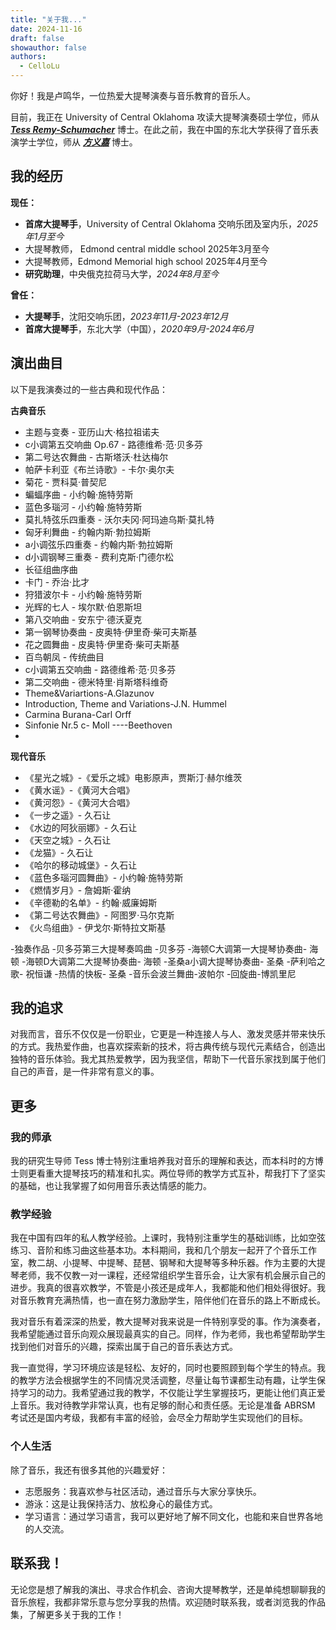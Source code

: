 ```yaml
---
title: "关于我..."
date: 2024-11-16
draft: false
showauthor: false
authors:
  - CelloLu
---
```


你好！我是卢鸣华，一位热爱大提琴演奏与音乐教育的音乐人。

目前，我正在 University of Central Oklahoma 攻读大提琴演奏硕士学位，师从 ***[Tess Remy-Schumacher](https://www3.uco.edu/centraldirectory/profiles/5999)*** 博士。在此之前，我在中国的东北大学获得了音乐表演学士学位，师从 ***[方义嘉](https://www.facebook.com/yijia.fang.7)*** 博士。

## 我的经历

**现任：**

- **首席大提琴手**，University of Central Oklahoma 交响乐团及室内乐，*2025年1月至今*
- 大提琴教师， Edmond central middle school 2025年3月至今
- 大提琴教师，Edmond Memorial high school 2025年4月至今
- **研究助理**，中央俄克拉荷马大学，*2024年8月至今*

**曾任：**

- **大提琴手**，沈阳交响乐团，*2023年11月-2023年12月*
- **首席大提琴手**，东北大学（中国），*2020年9月-2024年6月*

## 演出曲目

以下是我演奏过的一些古典和现代作品：

**古典音乐**

- 主题与变奏 - 亚历山大·格拉祖诺夫
- c小调第五交响曲 Op.67 - 路德维希·范·贝多芬
- 第二号达农舞曲 - 古斯塔沃·杜达梅尔
- 帕萨卡利亚《布兰诗歌》- 卡尔·奥尔夫
- 菊花 - 贾科莫·普契尼
- 蝙蝠序曲 - 小约翰·施特劳斯
- 蓝色多瑙河 - 小约翰·施特劳斯
- 莫扎特弦乐四重奏 - 沃尔夫冈·阿玛迪乌斯·莫扎特
- 匈牙利舞曲 - 约翰内斯·勃拉姆斯
- a小调弦乐四重奏 - 约翰内斯·勃拉姆斯
- d小调钢琴三重奏 - 费利克斯·门德尔松
- 长征组曲序曲
- 卡门 - 乔治·比才
- 狩猎波尔卡 - 小约翰·施特劳斯
- 光辉的七人 - 埃尔默·伯恩斯坦
- 第八交响曲 - 安东宁·德沃夏克
- 第一钢琴协奏曲 - 皮奥特·伊里奇·柴可夫斯基
- 花之圆舞曲 - 皮奥特·伊里奇·柴可夫斯基
- 百鸟朝凤 - 传统曲目
- c小调第五交响曲 - 路德维希·范·贝多芬
- 第二交响曲 - 德米特里·肖斯塔科维奇
- Theme&Variartions-A.Glazunov
- Introduction, Theme and Variations-J.N. Hummel
- Carmina Burana-Carl Orff
- Sinfonie Nr.5 c- Moll ----Beethoven
- 

**现代音乐**

- 《星光之城》-《爱乐之城》电影原声，贾斯汀·赫尔维茨
- 《黄水谣》-《黄河大合唱》
- 《黄河怨》-《黄河大合唱》
- 《一步之遥》- 久石让
- 《水边的阿狄丽娜》- 久石让
- 《天空之城》- 久石让
- 《龙猫》- 久石让
- 《哈尔的移动城堡》- 久石让
- 《蓝色多瑙河圆舞曲》- 小约翰·施特劳斯
- 《燃情岁月》- 詹姆斯·霍纳
- 《辛德勒的名单》- 约翰·威廉姆斯
- 《第二号达农舞曲》- 阿图罗·马尔克斯
- 《火鸟组曲》- 伊戈尔·斯特拉文斯基

-独奏作品
-贝多芬第三大提琴奏鸣曲 -贝多芬
-海顿C大调第一大提琴协奏曲- 海顿
-海顿D大调第二大提琴协奏曲- 海顿
-圣桑a小调大提琴协奏曲- 圣桑
-萨利哈之歌- 祝恒谦
-热情的快板- 圣桑
-音乐会波兰舞曲-波帕尔
-回旋曲-博凯里尼

## 我的追求

对我而言，音乐不仅仅是一份职业，它更是一种连接人与人、激发灵感并带来快乐的方式。我热爱作曲，也喜欢探索新的技术，将古典传统与现代元素结合，创造出独特的音乐体验。我尤其热爱教学，因为我坚信，帮助下一代音乐家找到属于他们自己的声音，是一件非常有意义的事。

## 更多

### 我的师承

我的研究生导师 Tess 博士特别注重培养我对音乐的理解和表达，而本科时的方博士则更看重大提琴技巧的精准和扎实。两位导师的教学方式互补，帮我打下了坚实的基础，也让我掌握了如何用音乐表达情感的能力。

### 教学经验

我在中国有四年的私人教学经验。上课时，我特别注重学生的基础训练，比如空弦练习、音阶和练习曲这些基本功。本科期间，我和几个朋友一起开了个音乐工作室，教二胡、小提琴、中提琴、琵琶、钢琴和大提琴等多种乐器。作为主要的大提琴老师，我不仅教一对一课程，还经常组织学生音乐会，让大家有机会展示自己的进步。我真的很喜欢教学，不管是小孩还是成年人，我都能和他们相处得很好。我对音乐教育充满热情，也一直在努力激励学生，陪伴他们在音乐的路上不断成长。

我对音乐有着深深的热爱，教大提琴对我来说是一件特别享受的事。作为演奏者，我希望能通过音乐向观众展现最真实的自己。同样，作为老师，我也希望帮助学生找到他们对音乐的兴趣，探索出属于自己的音乐表达方式。

我一直觉得，学习环境应该是轻松、友好的，同时也要照顾到每个学生的特点。我的教学方法会根据学生的不同情况灵活调整，尽量让每节课都生动有趣，让学生保持学习的动力。我希望通过我的教学，不仅能让学生掌握技巧，更能让他们真正爱上音乐。我对待教学非常认真，也有足够的耐心和责任感。无论是准备 ABRSM 考试还是国内考级，我都有丰富的经验，会尽全力帮助学生实现他们的目标。

### 个人生活

除了音乐，我还有很多其他的兴趣爱好：

- 志愿服务：我喜欢参与社区活动，通过音乐与大家分享快乐。
- 游泳：这是让我保持活力、放松身心的最佳方式。
- 学习语言：通过学习语言，我可以更好地了解不同文化，也能和来自世界各地的人交流。

## 联系我！

无论您是想了解我的演出、寻求合作机会、咨询大提琴教学，还是单纯想聊聊我的音乐旅程，我都非常乐意与您分享我的热情。欢迎随时联系我，或者浏览我的作品集，了解更多关于我的工作！
